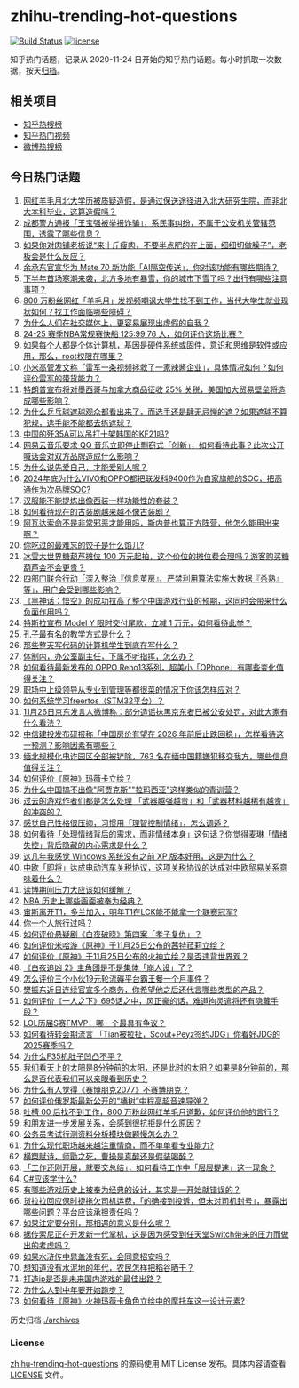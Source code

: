 # zhihu-trending-hot-questions

[![Build Status](https://github.com/justjavac/zhihu-trending-hot-questions/workflows/ci/badge.svg?branch=master)](https://github.com/justjavac/zhihu-trending-hot-questions/actions)
[![license](https://img.shields.io/github/license/justjavac/zhihu-trending-hot-questions)](https://github.com/justjavac/zhihu-trending-hot-questions/blob/master/LICENSE)

知乎热门话题，记录从 2020-11-24
日开始的知乎热门话题。每小时抓取一次数据，按天[归档](./archives)。

## 相关项目

- [知乎热搜榜](https://github.com/justjavac/zhihu-trending-top-search)
- [知乎热门视频](https://github.com/justjavac/zhihu-trending-hot-video)
- [微博热搜榜](https://github.com/justjavac/weibo-trending-hot-search)

## 今日热门话题

<!-- BEGIN -->
<!-- 最后更新时间 Tue Nov 26 2024 11:22:50 GMT+0800 (China Standard Time) -->

1. [网红羊毛月北大学历被质疑造假，是通过保送途径进入北大研究生院，而非北大本科毕业，这算造假吗？](https://www.zhihu.com/question/5156577598)
1. [成都警方通报「王宝强被举报诈骗」，系民事纠纷，不属于公安机关管辖范围，透露了哪些信息？](https://www.zhihu.com/question/5111422573)
1. [如果你对肉铺老板说“来十斤瘦肉，不要半点肥的在上面，细细切做臊子”，老板会是什么反应？](https://www.zhihu.com/question/4411719772)
1. [余承东官宣华为 Mate 70 新功能「AI隔空传送」，你对该功能有哪些期待？](https://www.zhihu.com/question/5068220172)
1. [下半年首场寒潮来袭，北方多地有暴雪，你的城市下雪了吗？出行有哪些注意事项？](https://www.zhihu.com/question/5057813547)
1. [800 万粉丝网红「羊毛月」发视频嘲讽大学生找不到工作，当代大学生就业现状如何？找工作面临哪些障碍？](https://www.zhihu.com/question/5073011638)
1. [为什么人们在社交媒体上，更容易展现出虚假的自我？](https://www.zhihu.com/question/4898656930)
1. [24-25 赛季NBA常规赛快船 125:99 76 人，如何评价这场比赛？](https://www.zhihu.com/question/5056556644)
1. [如果每个人都是个体计算机，基因是硬件系统或固件，意识和思维是软件或应用，那么，root权限在哪里？](https://www.zhihu.com/question/4459710058)
1. [小米高管发文称「雷军一条视频拯救了一家辣酱企业」，具体情况如何？如何评价雷军的带货能力？](https://www.zhihu.com/question/4864262553)
1. [特朗普宣布将对墨西哥与加拿大商品征收 25% 关税，美国加大贸易壁垒将造成哪些影响？](https://www.zhihu.com/question/5157368793)
1. [为什么乒乓球遮球观众都看出来了，而选手还是肆无忌惮的遮？如果遮球不算犯规，选手能不能都去练遮球？](https://www.zhihu.com/question/5022410879)
1. [中国的歼35A可以吊打十架韩国的KF21吗?](https://www.zhihu.com/question/3427596866)
1. [网易云音乐要求 QQ 音乐立即停止剽窃式「创新」，如何看待此事？此次公开喊话会对双方品牌造成什么影响？](https://www.zhihu.com/question/5081019711)
1. [为什么说先爱自己，才能爱别人呢？](https://www.zhihu.com/question/874663189)
1. [2024年底为什么VIVO和OPPO都把联发科9400作为自家旗舰的SOC，把高通作为次品牌SOC?](https://www.zhihu.com/question/3181944002)
1. [汉服能不能提炼出像西装一样功能性的套装？](https://www.zhihu.com/question/420568915)
1. [如何看待现在的古装剧越来越不像古装剧？](https://www.zhihu.com/question/337374117)
1. [阿瓦达索命不是非常邪恶才能用吗，斯内普也算正方阵营，他怎么能用出来啊？](https://www.zhihu.com/question/413227026)
1. [你吃过的最难忘的饺子是什么馅儿?](https://www.zhihu.com/question/579922916)
1. [冰雪大世界糖葫芦摊位 100 万元起拍，这个价位的摊位费合理吗？游客购买糖葫芦会不会更贵？](https://www.zhihu.com/question/5065843720)
1. [四部门联合行动「深入整治『信息茧房』、严禁利用算法实施大数据『杀熟』等」，用户会受到哪些影响？](https://www.zhihu.com/question/5012882084)
1. [《黑神话：悟空》的成功拉高了整个中国游戏行业的预期，这同时会带来什么负面作用吗？](https://www.zhihu.com/question/4852768089)
1. [特斯拉宣布 Model Y 限时交付尾款，立减 1 万元，如何看待此举？](https://www.zhihu.com/question/5065869207)
1. [孔子最有名的教学方式是什么？](https://www.zhihu.com/question/4982463606)
1. [那些整天写代码的计算机学生到底在写什么？](https://www.zhihu.com/question/633141089)
1. [体制内，办公室副主任，下属不听指挥，怎么办？](https://www.zhihu.com/question/2987119708)
1. [如何看待最新发布的 OPPO Reno13系列，超美小「OPhone」有哪些变化值得关注？](https://www.zhihu.com/question/5068797239)
1. [职场中上级领导从专业到管理等都很菜的情况下你该怎样应对？](https://www.zhihu.com/question/4942468887)
1. [如何系统学习freertos（STM32平台）？](https://www.zhihu.com/question/332352204)
1. [11月26日京东发言人微博称：部分造谣抹黑京东者已被公安处罚，对此大家有什么看法？](https://www.zhihu.com/question/5157509399)
1. [中信建投发布研报称「中国房价有望在 2026 年前后止跌回稳」，怎样看待这一预测？影响因素有哪些？](https://www.zhihu.com/question/5073499722)
1. [缅北规模化电诈园区全部被铲除，763 名在缅中国籍嫌犯移交我方，哪些信息值得关注？](https://www.zhihu.com/question/4757292409)
1. [如何评价《原神》玛薇卡立绘？](https://www.zhihu.com/question/5078581100)
1. [为什么中国搞不出像"阿贾克斯""拉玛西亚"这样类似的青训营？](https://www.zhihu.com/question/4953432893)
1. [过去的游戏作者们都是怎么处理 「武器越强越贵」和「武器材料越稀有越贵」的冲突的？](https://www.zhihu.com/question/4848457439)
1. [感觉自己性格很压抑，习惯用「理智控制情绪」，怎么调适？](https://www.zhihu.com/question/667898329)
1. [如何看待「处理情绪背后的需求，而非情绪本身」这句话？你觉得麦琳「情绪失控」背后隐藏的内心需求是什么？](https://www.zhihu.com/question/3951667619)
1. [这几年我感觉 Windows 系统没有之前 XP 版本好用，这是为什么？](https://www.zhihu.com/question/4473754326)
1. [中欧「即将」达成电动汽车关税协议，这项关税协议的达成对中欧贸易关系意味着什么？](https://www.zhihu.com/question/4999641916)
1. [读博期间压力大应该如何缓解？](https://www.zhihu.com/question/577432941)
1. [NBA 历史上哪些画面被奉为经典？](https://www.zhihu.com/question/543346987)
1. [宙斯离开T1，多兰加入，明年T1在LCK能不能拿一个联赛冠军?](https://www.zhihu.com/question/4902576932)
1. [你一个人旅行过吗？](https://www.zhihu.com/question/657705948)
1. [如何评价悬疑剧《白夜破晓》第四案「孝子复仇」？](https://www.zhihu.com/question/4999813251)
1. [如何评价米哈游《原神》于11月25日公布的茜特菈莉立绘？](https://www.zhihu.com/question/5108000806)
1. [如何评价《原神》于11月25日公布的火神立绘？是否违背世界观？](https://www.zhihu.com/question/5082770544)
1. [《白夜追凶 2》主角团是不是集体「崩人设」了？](https://www.zhihu.com/question/4844302865)
1. [怎么评价三个小伙19元轮流薅平台霸王餐一个月事件？](https://www.zhihu.com/question/5059359509)
1. [樊振东近日连续官宣多个商务，你希望他之后还代言哪些类型的产品？](https://www.zhihu.com/question/5061633009)
1. [如何评价《一人之下》695话之中，风正豪的话，难道拘灵遣将还有隐藏手段？](https://www.zhihu.com/question/4873255023)
1. [LOL历届S赛FMVP，哪一个最具有争议？](https://www.zhihu.com/question/403685877)
1. [如何看待转会期流言 「Tian被拉扯，Scout+Peyz签约JDG」你看好JDG的2025赛季吗？](https://www.zhihu.com/question/5060130176)
1. [为什么F35机肚子凹凸不平？](https://www.zhihu.com/question/4694268387)
1. [我们看天上的太阳是8分钟前的太阳，还是此时的太阳？如果是8分钟前的，那么是否代表我们可以亲眼看到历史？](https://www.zhihu.com/question/614860173)
1. [为什么有人觉得《赛博朋克2077》不赛博朋克？](https://www.zhihu.com/question/436950342)
1. [如何评价俄罗斯最新公开的“榛树”中程高超音速导弹？](https://www.zhihu.com/question/4783111946)
1. [吐槽 00 后找不到工作，800 万粉丝网红羊毛月道歉，如何评价他的言行？](https://www.zhihu.com/question/4986743647)
1. [和朋友进一步发展关系，会感到很抗拒是什么原因？](https://www.zhihu.com/question/4797980160)
1. [公务员考试行测资料分析模块做题慢怎么办？](https://www.zhihu.com/question/3689599117)
1. [为什么现代职场越来越注重情商，而不单单看专业能力?](https://www.zhihu.com/question/4786354832)
1. [横槊赋诗，师勖之死，曹操是真醉还是假装喝醉？](https://www.zhihu.com/question/3952623407)
1. [「工作还刚开展，就要交总结」，如何看待工作中「层层提速」这一现象？](https://www.zhihu.com/question/3924638459)
1. [C#应该学什么?](https://www.zhihu.com/question/4078540632)
1. [有哪些游戏历史上被奉为经典的设计，其实是一开始就错误的？](https://www.zhihu.com/question/4853030912)
1. [货拉拉回应保时捷拖欠司机运费，「的确接到投诉，但未对司机封号」，暴露出哪些问题？平台应该承担责任吗？](https://www.zhihu.com/question/4990347560)
1. [如果注定要分别，那相遇的意义是什么呢？](https://www.zhihu.com/question/2441991919)
1. [据传索尼正在开发新一代掌机，这是因为感受到任天堂Switch带来的压力而做出的考虑吗？](https://www.zhihu.com/question/5073414593)
1. [如果水浒传中晁盖没有死，会同意招安吗？](https://www.zhihu.com/question/4021425933)
1. [想知道没有水泥地的年代，农民怎样把稻谷晒干？](https://www.zhihu.com/question/324079818)
1. [打造ip是否是未来国内游戏的最佳出路？](https://www.zhihu.com/question/4931684875)
1. [为什么人到中年要开始跑步？](https://www.zhihu.com/question/4448445986)
1. [如何看待《原神》火神玛薇卡角色立绘中的摩托车这一设计元素?](https://www.zhihu.com/question/5077119939)

<!-- END -->

历史归档 [./archives](./archives)

### License

[zhihu-trending-hot-questions](https://github.com/justjavac/zhihu-trending-hot-questions)
的源码使用 MIT License 发布。具体内容请查看 [LICENSE](./LICENSE) 文件。
